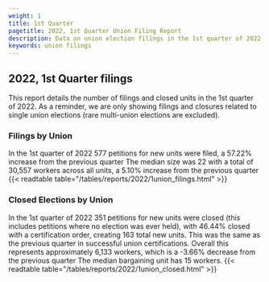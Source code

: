 ```yaml
---
weight: 1
title: 1st Quarter
pagetitle: 2022, 1st Quarter Union Filing Report
description: Data on union election filings in the 1st quarter of 2022
keywords: union filings
---
```


## 2022, 1st Quarter filings

This report details the number of filings and closed units in the 1st quarter of 2022. As a reminder, we are only showing filings and closures related to single union elections (rare multi-union elections are excluded).

### Filings by Union
In the 1st quarter of 2022 577 petitions for new units were filed, a 57.22% increase from the previous quarter The median size was 22 with a total of 30,557 workers across all units, a 5.10% increase from the previous quarter
{{< readtable table="/tables/reports/2022/1union_filings.html" >}}

### Closed Elections by Union
In the 1st quarter of 2022 351 petitions for new units were closed (this includes petitions where no election was ever held), with 46.44% closed with a certification order, creating 163 total new units. This was the same as the previous quarter in successful union certifications. Overall this represents approximately 6,133 workers, which is a -3.66% decrease from the previous quarter The median bargaining unit has 15 workers.
{{< readtable table="/tables/reports/2022/1union_closed.html" >}}
